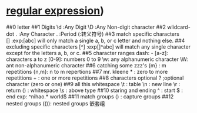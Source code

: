 # [regular expression](https://regexone.com/))

##0 letter
##1 Digits
	\d :Any Digit
	\D :Any Non-digit character
##2 wlidcard-dot
	.  :Any Character
	\. :Period (\:转义符号)
##3 match specific characters  
	[]  :exp:[abc] will only match a single a, b, or c letter and nothing else.
##4 excluding specific characters
	[^] :exp[]^abc] will match any single character except for the letters a, b, or c.
##5 character ranges  dash: -
	[a-z]: characters a to z
	[0-9]: numbers 0 to 9
	\w: any alphanumeric character
	\W: ant non-alphanumeric character
##6 catching some zzz's
	{m}  : m repetitions
	{n,m}: n to m repertions
##7 mr. kleene
	\* : zero to more repetitions
	\+  : one or more repetitions
##8 characters optional
	? ;optional character  (zero or one)
##9 all this whitespace
	\t : table
	\n : new line
	\r : return
	() : whitespace
	\s : above type
##10 staring and ending
	^ : start
	$ : end
    exp: ^nihao.* world$
##11 match groups
	() : capture groups
##12 nested groups
    (()): nested groups 嵌套组
